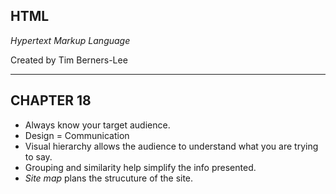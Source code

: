 ## HTML
*Hypertext Markup Language* 

Created by Tim Berners-Lee

---

## CHAPTER 18
* Always know your target audience.
* Design = Communication
* Visual hierarchy allows the audience to understand what you are trying to say.
* Grouping and similarity help simplify the info presented. 
* *Site map* plans the strucuture of the site.